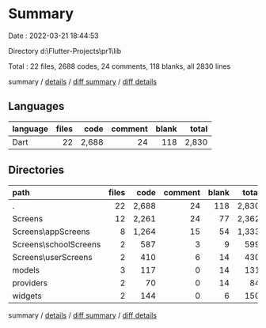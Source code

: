 # Summary

Date : 2022-03-21 18:44:53

Directory d:\Flutter-Projects\pr1\lib

Total : 22 files,  2688 codes, 24 comments, 118 blanks, all 2830 lines

summary / [details](details.md) / [diff summary](diff.md) / [diff details](diff-details.md)

## Languages
| language | files | code | comment | blank | total |
| :--- | ---: | ---: | ---: | ---: | ---: |
| Dart | 22 | 2,688 | 24 | 118 | 2,830 |

## Directories
| path | files | code | comment | blank | total |
| :--- | ---: | ---: | ---: | ---: | ---: |
| . | 22 | 2,688 | 24 | 118 | 2,830 |
| Screens | 12 | 2,261 | 24 | 77 | 2,362 |
| Screens\appScreens | 8 | 1,264 | 15 | 54 | 1,333 |
| Screens\schoolScreens | 2 | 587 | 3 | 9 | 599 |
| Screens\userScreens | 2 | 410 | 6 | 14 | 430 |
| models | 3 | 117 | 0 | 14 | 131 |
| providers | 2 | 70 | 0 | 14 | 84 |
| widgets | 2 | 144 | 0 | 6 | 150 |

summary / [details](details.md) / [diff summary](diff.md) / [diff details](diff-details.md)